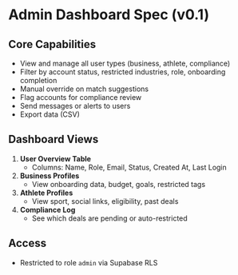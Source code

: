 # Admin Dashboard Spec (v0.1)

## Core Capabilities
- View and manage all user types (business, athlete, compliance)
- Filter by account status, restricted industries, role, onboarding completion
- Manual override on match suggestions
- Flag accounts for compliance review
- Send messages or alerts to users
- Export data (CSV)

## Dashboard Views
1. **User Overview Table**
   - Columns: Name, Role, Email, Status, Created At, Last Login
2. **Business Profiles**
   - View onboarding data, budget, goals, restricted tags
3. **Athlete Profiles**
   - View sport, social links, eligibility, past deals
4. **Compliance Log**
   - See which deals are pending or auto-restricted

## Access
- Restricted to role `admin` via Supabase RLS